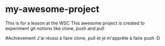 # my-awesome-project
This is for a lesson at the WSC
This awesome project is created to experiment git notions like clone, push and pull

#Achievement
J'ai réussi à faire clone, pull et je m'apprête à faire push :D
